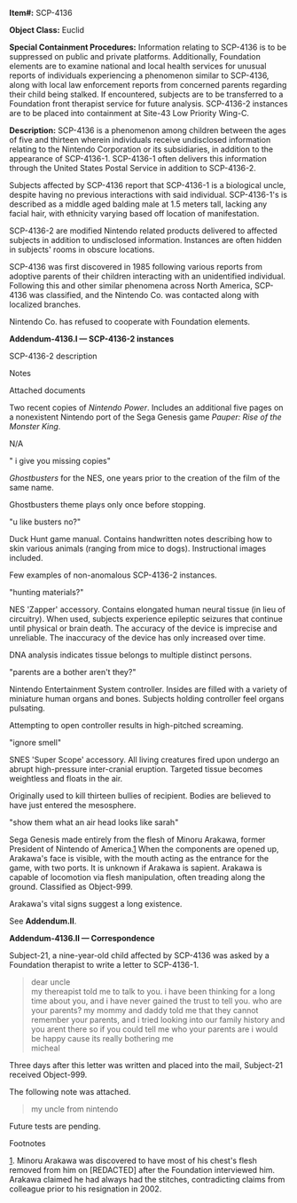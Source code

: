 **Item#:** SCP-4136

**Object Class:** Euclid

**Special Containment Procedures:** Information relating to SCP-4136 is to be suppressed on public and private platforms. Additionally, Foundation elements are to examine national and local health services for unusual reports of individuals experiencing a phenomenon similar to SCP-4136, along with local law enforcement reports from concerned parents regarding their child being stalked. If encountered, subjects are to be transferred to a Foundation front therapist service for future analysis. SCP-4136-2 instances are to be placed into containment at Site-43 Low Priority Wing-C.

**Description:** SCP-4136 is a phenomenon among children between the ages of five and thirteen wherein individuals receive undisclosed information relating to the Nintendo Corporation or its subsidiaries, in addition to the appearance of SCP-4136-1. SCP-4136-1 often delivers this information through the United States Postal Service in addition to SCP-4136-2.

Subjects affected by SCP-4136 report that SCP-4136-1 is a biological uncle, despite having no previous interactions with said individual. SCP-4136-1's is described as a middle aged balding male at 1.5 meters tall, lacking any facial hair, with ethnicity varying based off location of manifestation.

SCP-4136-2 are modified Nintendo related products delivered to affected subjects in addition to undisclosed information. Instances are often hidden in subjects' rooms in obscure locations.

SCP-4136 was first discovered in 1985 following various reports from adoptive parents of their children interacting with an unidentified individual. Following this and other similar phenomena across North America, SCP-4136 was classified, and the Nintendo Co. was contacted along with localized branches.

Nintendo Co. has refused to cooperate with Foundation elements.

**Addendum-4136.I — SCP-4136-2 instances**

SCP-4136-2 description

Notes

Attached documents

Two recent copies of _Nintendo Power_. Includes an additional five pages on a nonexistent Nintendo port of the Sega Genesis game _Pauper: Rise of the Monster King_.

N/A

" i give you missing copies"

_Ghostbusters_ for the NES, one years prior to the creation of the film of the same name.

Ghostbusters theme plays only once before stopping.

"u like busters no?"

Duck Hunt game manual. Contains handwritten notes describing how to skin various animals (ranging from mice to dogs). Instructional images included.

Few examples of non-anomalous SCP-4136-2 instances.

"hunting materials?"

NES 'Zapper' accessory. Contains elongated human neural tissue (in lieu of circuitry). When used, subjects experience epileptic seizures that continue until physical or brain death. The accuracy of the device is imprecise and unreliable. The inaccuracy of the device has only increased over time.

DNA analysis indicates tissue belongs to multiple distinct persons.

"parents are a bother aren't they?"

Nintendo Entertainment System controller. Insides are filled with a variety of miniature human organs and bones. Subjects holding controller feel organs pulsating.

Attempting to open controller results in high-pitched screaming.

"ignore smell"

SNES 'Super Scope' accessory. All living creatures fired upon undergo an abrupt high-pressure inter-cranial eruption. Targeted tissue becomes weightless and floats in the air.

Originally used to kill thirteen bullies of recipient. Bodies are believed to have just entered the mesosphere.

"show them what an air head looks like sarah"

Sega Genesis made entirely from the flesh of Minoru Arakawa, former President of Nintendo of America.[1](javascript:;) When the components are opened up, Arakawa's face is visible, with the mouth acting as the entrance for the game, with two ports. It is unknown if Arakawa is sapient. Arakawa is capable of locomotion via flesh manipulation, often treading along the ground. Classified as Object-999.

Arakawa's vital signs suggest a long existence.

See **Addendum.II**.

**Addendum-4136.II — Correspondence**

Subject-21, a nine-year-old child affected by SCP-4136 was asked by a Foundation therapist to write a letter to SCP-4136-1.

> dear uncle  
> my thereapist told me to talk to you. i have been thinking for a long time about you, and i have never gained the trust to tell you. who are your parents? my mommy and daddy told me that they cannot remember your parents, and i tried looking into our family history and you arent there so if you could tell me who your parents are i would be happy cause its really bothering me  
> micheal

Three days after this letter was written and placed into the mail, Subject-21 received Object-999.

The following note was attached.

> my uncle from nintendo

Future tests are pending.

Footnotes

[1](javascript:;). Minoru Arakawa was discovered to have most of his chest's flesh removed from him on \[REDACTED\] after the Foundation interviewed him. Arakawa claimed he had always had the stitches, contradicting claims from colleague prior to his resignation in 2002.